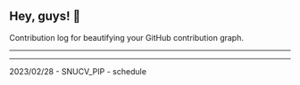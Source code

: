 ## Hey, guys! 👋

Contribution log for beautifying your GitHub contribution graph.

---



---

2023/02/28 - SNUCV_PIP - schedule